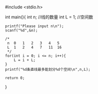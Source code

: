 
#include <stdio.h>

int main(){
    int n; //线的数量
    int L = 1; //空间数
    
    printf("Please input n\n");
    scanf("%d",&n);
    
    /*
     n  0   1   2   3   4   5
     L  1   2   4   7   11  16 
     */
    for(int i = 0; i <= n; i++){
        L = i + L;
    }
    printf("%d条直线最多能划分%d个空间\n",n,L);
    
    return 0;
}
